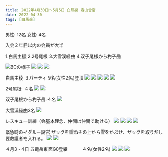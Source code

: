 ```yaml
---
title: 2022年4月30日〜5月5日 白馬岳 春山合宿
date: 2022-04-30
tags: [白馬岳]
---
```


男性: 12名
女性: 4名

入会２年目以内の会員が大半

1.白馬主稜
2.2号尾根
3.大雪渓経由
4.双子尾根から杓子岳


![BCの様子](/2022/04/30/20220430/1.jpg)
![](/2022/04/30/20220430/2.jpg)
![](/2022/04/30/20220430/3.jpg)
![](/2022/04/30/20220430/4.jpg)

白馬主稜 ３パーティ
9名(女性2名)登頂
![](/2022/04/30/20220430/5.jpg)
![](/2022/04/30/20220430/6.jpg)
![](/2022/04/30/20220430/7.jpg)
![](/2022/04/30/20220430/8.jpg)
![](/2022/04/30/20220430/9.jpg)


2号尾根: ４名
![](/2022/04/30/20220430/10.jpg)
![](/2022/04/30/20220430/11.jpg)


双子尾根から杓子岳:４名
![](/2022/04/30/20220430/12.jpg)


大雪渓経由3名
![](/2022/04/30/20220430/13.jpg)


レスキュー訓練（会基本理念、仲間は仲間で助ける）
![](/2022/04/30/20220430/14.jpg)
![](/2022/04/30/20220430/15.jpg)
![](/2022/04/30/20220430/16.jpg)
![](/2022/04/30/20220430/17.jpg)


緊急時のイグルー設営
ザックを重ねその上から雪をかぶせ、ザックを取りだし要救護者を入れる。
![](/2022/04/30/20220430/18.jpg)
![](/2022/04/30/20220430/19.jpg)


４月3・4日 五竜岳東面G0登攀　　　
４名(女性2名)
![](/2022/04/30/20220430/20.jpg)
![](/2022/04/30/20220430/21.jpg)
![](/2022/04/30/20220430/22.jpg)
